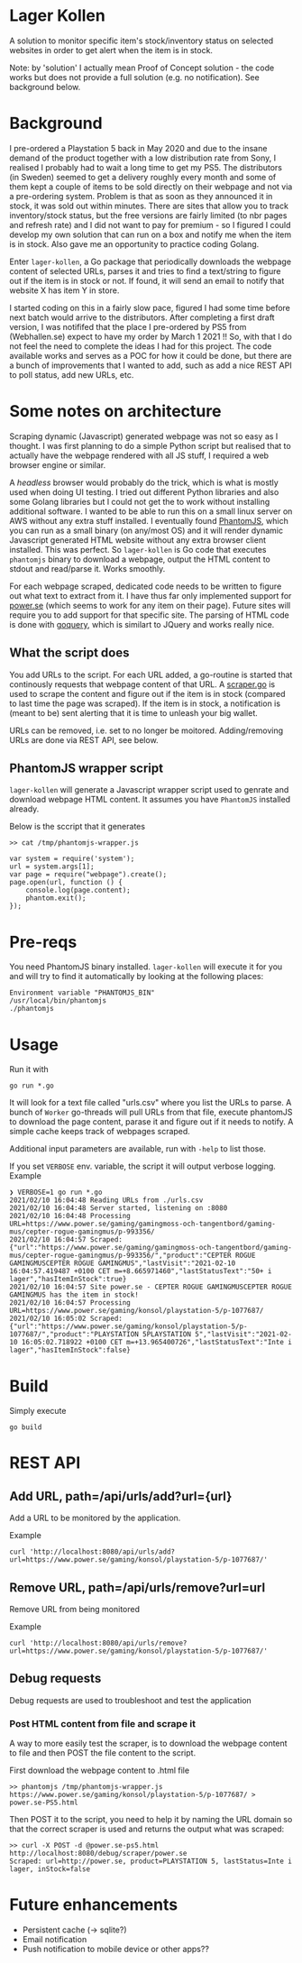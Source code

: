 # Lager Kollen

A solution to monitor specific item's stock/inventory status on selected websites in order to get alert when the item is in stock.

Note: by 'solution' I actually mean Proof of Concept solution - the code works but does not provide a full solution (e.g. no notification). See background below.

# Background

I pre-ordered a Playstation 5 back in May 2020 and due to the insane demand of the product together with a low distribution rate from Sony, I realised I probably had to wait a long time to get my PS5. The distributors (in Sweden) seemed to get a delivery roughly every month and some of them kept a couple of items to be sold directly on their webpage and not via a pre-ordering system. Problem is that as soon as they announced it in stock, it was sold out within minutes. There are sites that allow you to track inventory/stock status, but the free versions are fairly limited (to nbr pages and refresh rate) and I did not want to pay for premium - so I figured I could develop my own solution that can run on a box and notify me when the item is in stock.
Also gave me an opportunity to practice coding Golang.

Enter `lager-kollen`, a Go package that periodically downloads the webpage content of selected URLs, parses it and tries to find a text/string to figure out if the item is in stock or not. If found, it will send an email to notify that website X has item Y in store.

I started coding on this in a fairly slow pace, figured I had some time before next batch would arrive to the distributors. After completing a first draft version, I was notififed that the place I pre-ordered by PS5 from (Webhallen.se) expect to have my order by March 1 2021 !! 
So, with that I do not feel the need to complete the ideas I had for this project. The code available works and serves as a POC for how it could be done, but there are a bunch of improvements that I wanted to add, such as add a nice REST API to poll status, add new URLs, etc.

# Some notes on architecture

Scraping dynamic (Javascript) generated webpage was not so easy as I thought. I was first planning to do a simple Python script but realised that to actually have the webpage rendered with all JS stuff, I required a web browser engine or similar. 

A *headless* browser would probably do the trick, which is what is mostly used when doing UI testing. I tried out different Python libraries and also some Golang libraries but I could not get the to work without installing additional software. I wanted to be able to run this on a small linux server on AWS without any extra stuff installed. I eventually found [PhantomJS](https://phantomjs.org/), which you can run as a small binary (on any/most OS) and it will render dynamic Javascript generated HTML website without any extra browser client installed. This was perfect. So `lager-kollen` is Go code that executes `phantomjs` binary to download a webpage, output the HTML content to stdout and read/parse it. Works smoothly.

For each webpage scraped, dedicated code needs to be written to figure out what text to extract from it. I have thus far only implemented support for [power.se](https://www.power.se/) (which seems to work for any item on their page). Future sites will require you to add support for that specific site. The parsing of HTML code is done with [goquery](https://github.com/PuerkitoBio/goquery), which is similart to JQuery and works really nice.

## What the script does

You add URLs to the script. For each URL added, a go-routine is started that continously requests that webpage content of that URL. A [scraper.go](Scraper) is used to scrape the content and figure out if the item is in stock (compared to last time the page was scraped). If the item is in stock, a notification is (meant to be) sent alerting that it is time to unleash your big wallet.

URLs can be removed, i.e. set to no longer be moitored. Adding/removing URLs are done via REST API, see below.

## PhantomJS wrapper script

`lager-kollen` will generate a Javascript wrapper script used to genrate and download webpage HTML content. It assumes you have `PhantomJS` installed already.

Below is the sccript that it generates

    >> cat /tmp/phantomjs-wrapper.js

    var system = require('system');
    url = system.args[1];
    var page = require("webpage").create();
    page.open(url, function () {
        console.log(page.content);
        phantom.exit();
    });


# Pre-reqs

You need PhantomJS binary installed. `lager-kollen` will execute it for you and will try to find it automatically by looking at the following places:

    Environment variable "PHANTOMJS_BIN"
    /usr/local/bin/phantomjs
    ./phantomjs


# Usage

Run it with

    go run *.go 

It will look for a text file called "urls.csv" where you list the URLs to parse. A bunch of `Worker` go-threads will pull URLs from that file, execute phantomJS to download the page content, parase it and figure out if it needs to notify.
A simple cache keeps track of webpages scraped.

Additional input parameters are available, run with `-help` to list those.

If you set `VERBOSE` env. variable, the script it will output verbose logging. Example

    ❯ VERBOSE=1 go run *.go
    2021/02/10 16:04:48 Reading URLs from ./urls.csv
    2021/02/10 16:04:48 Server started, listening on :8080
    2021/02/10 16:04:48 Processing URL=https://www.power.se/gaming/gamingmoss-och-tangentbord/gaming-mus/cepter-rogue-gamingmus/p-993356/
    2021/02/10 16:04:57 Scraped: {"url":"https://www.power.se/gaming/gamingmoss-och-tangentbord/gaming-mus/cepter-rogue-gamingmus/p-993356/","product":"CEPTER ROGUE GAMINGMUSCEPTER ROGUE GAMINGMUS","lastVisit":"2021-02-10 16:04:57.419487 +0100 CET m=+8.665971460","lastStatusText":"50+ i lager","hasItemInStock":true}
    2021/02/10 16:04:57 Site power.se - CEPTER ROGUE GAMINGMUSCEPTER ROGUE GAMINGMUS has the item in stock!
    2021/02/10 16:04:57 Processing URL=https://www.power.se/gaming/konsol/playstation-5/p-1077687/
    2021/02/10 16:05:02 Scraped: {"url":"https://www.power.se/gaming/konsol/playstation-5/p-1077687/","product":"PLAYSTATION 5PLAYSTATION 5","lastVisit":"2021-02-10 16:05:02.718922 +0100 CET m=+13.965400726","lastStatusText":"Inte i lager","hasItemInStock":false}

# Build

Simply execute 

    go build

# REST API

## Add URL, path=/api/urls/add?url={url}

Add a URL to be monitored by the application.

Example

    curl 'http://localhost:8080/api/urls/add?url=https://www.power.se/gaming/konsol/playstation-5/p-1077687/'

## Remove URL, path=/api/urls/remove?url=url

Remove URL from being monitored

Example

    curl 'http://localhost:8080/api/urls/remove?url=https://www.power.se/gaming/konsol/playstation-5/p-1077687/'

## Debug requests

Debug requests are used to troubleshoot and test the application

### Post HTML content from file and scrape it

A way to more easily test the scraper, is to download the webpage content to file and then POST the file content to the script.

First download the webpage content to .html file

    >> phantomjs /tmp/phantomjs-wrapper.js https://www.power.se/gaming/konsol/playstation-5/p-1077687/ > power.se-PS5.html

Then POST it to the script, you need to help it by naming the URL domain so that the correct scraper is used and returns the output what was scraped:

    >> curl -X POST -d @power.se-ps5.html http://localhost:8080/debug/scraper/power.se
    Scraped: url=http://power.se, product=PLAYSTATION 5, lastStatus=Inte i lager, inStock=false

# Future enhancements

 - Persistent cache (-> sqlite?)
 - Email notification
 - Push notification to mobile device or other apps??
